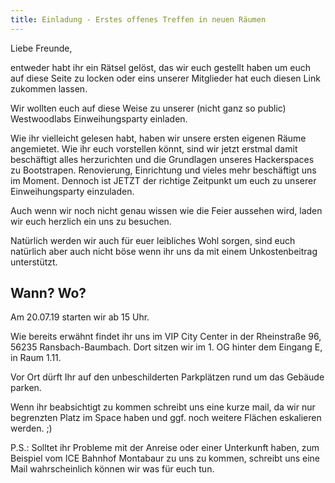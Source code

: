 ```yaml
---
title: Einladung - Erstes offenes Treffen in neuen Räumen
---
```


Liebe Freunde,

entweder habt ihr ein Rätsel gelöst, das wir euch gestellt haben um euch auf diese Seite zu locken oder eins unserer Mitglieder hat euch diesen Link zukommen lassen.

Wir wollten euch auf diese Weise zu unserer (nicht ganz so public) Westwoodlabs Einweihungsparty einladen.  

Wie ihr vielleicht gelesen habt, haben wir unsere ersten eigenen Räume angemietet. Wie ihr euch vorstellen könnt, sind wir jetzt erstmal damit beschäftigt alles herzurichten und 
die Grundlagen unseres Hackerspaces zu Bootstrapen. Renovierung, Einrichtung und vieles mehr beschäftigt uns im Moment. Dennoch ist JETZT der richtige Zeitpunkt um euch zu unserer
Einweihungsparty einzuladen. 

Auch wenn wir noch nicht genau wissen wie die Feier aussehen wird, laden wir euch herzlich ein uns zu besuchen. 

Natürlich werden wir auch für euer leibliches Wohl sorgen, sind euch natürlich aber auch nicht böse wenn ihr uns da mit einem Unkostenbeitrag unterstützt.

## Wann? Wo?
Am 20.07.19 starten wir ab 15 Uhr.

Wie bereits erwähnt findet ihr uns im VIP City Center in der Rheinstraße 96, 56235 Ransbach-Baumbach.
Dort sitzen wir im 1. OG hinter dem Eingang E, in Raum 1.11. 

Vor Ort dürft Ihr auf den unbeschilderten Parkplätzen rund um das Gebäude parken. 

Wenn ihr beabsichtigt zu kommen schreibt uns eine kurze mail, da wir nur begrenzten Platz im Space haben und ggf. noch weitere Flächen eskalieren werden. ;) 

P.S.: Solltet ihr Probleme mit der Anreise oder einer Unterkunft haben, zum Beispiel vom ICE Bahnhof Montabaur zu uns zu kommen, schreibt uns eine Mail wahrscheinlich können wir was für euch tun.
